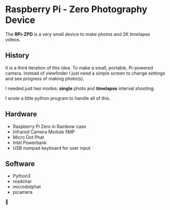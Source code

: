 
# Raspberry Pi - Zero Photography Device

The **RPi-ZPD** is a very small device to make photos and 2K timelapse videos.

## History

It is a third iteration of this idea. To make a small, portable, Pi-powered camera. Instead of viewfinder I just need a simple screen to change settings and see progress of making photo(s).

I needed just two modes: **single** photo and **timelapse** interval shooting.

I wrote a little python program to handle all of this.

## Hardware


- Raspberry Pi Zero in Rainbow case
- Infrared Camera Module 5MP
- Micro Dot Phat
- Intel Powerbank
- USB numpad keyboard for user input

## Software


- Python3
- readchar
- microdotphat
- picamera



